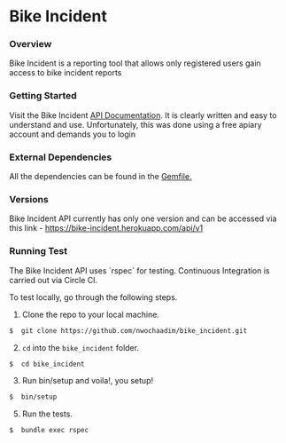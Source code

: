<h1>Bike Incident</h1>

<h3>Overview</h3>

Bike Incident is a reporting tool that allows only registered users gain access to bike incident reports

<h3>Getting Started</h3>

Visit the Bike Incident <a href="https://app.apiary.io/bikeincident/">API Documentation</a>. It is clearly written and easy to understand and use. Unfortunately, this was done using a free apiary account and demands you to login


<h3>External Dependencies</h3>

All the dependencies can be found in the <a href="https://github.com/nwochaadim/bike_incident/blob/master/Gemfile">Gemfile.</a>

<h3> Versions</h3>
Bike Incident API currently has only one version and can be accessed via this link - <a href="https://bike-incident.herokuapp.com/api/v1/">https://bike-incident.herokuapp.com/api/v1</a>



<h3>Running Test</h3>
The Bike Incident API uses `rspec` for testing. Continuous Integration is carried out via Circle CI.

To test locally, go through the following steps.

1. Clone the repo to your local machine.

  ```bash
  $  git clone https://github.com/nwochaadim/bike_incident.git
  ```

2. `cd` into the `bike_incident` folder.

  ```bash
  $  cd bike_incident
  ```

3. Run bin/setup and voila!, you setup!

  ```bash
  $  bin/setup
  ```

5. Run the tests.

  ```bash
  $  bundle exec rspec
  ```
